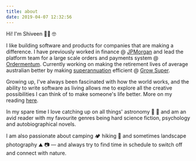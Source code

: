 ```yaml
---
title: about
date: 2019-04-07 12:32:56
---
```

Hi! I'm Shiveen 👋🏽 🤓

I like building software and products for companies that are making a difference. I have previously worked in finance @ [JPMorgan](https://www.jpmorgan.com/) and lead the platform team for a large scale orders and payments system @ [Ordermentum](https://www.ordermentum.com/). Currently working on making the retirement lives of average australian better by making [superannuation](https://en.wikipedia.org/wiki/Superannuation_in_Australia) efficient @ [Grow Super](https://www.growsuper.com/).

Growing up, I've always been fascinated with how the world works, and the ability to write software as living allows me to explore all the creative possibilities I can think of to make someone's life better. More on my reading [here](/reading).

In my spare time I love catching up on all things' astronomy 🌌 🚀 and am an avid reader with my favourite genres being hard science fiction, psychology and autobiographical novels.

I am also passionate about camping 🏕 hiking 🥾 and sometimes landscape photography ⛰ 📷  — and always try to find time in schedule to switch off and connect with nature.

